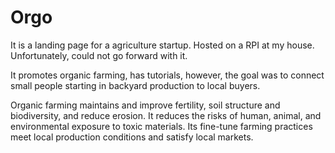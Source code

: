 # Orgo
It is a landing page for a agriculture startup. Hosted on a RPI at my house. Unfortunately, could not go forward with it.

It promotes organic farming, has tutorials, however, the goal was to connect small people starting in backyard production to local buyers.

Organic farming maintains and improve fertility, soil structure and biodiversity, and reduce erosion. It reduces the risks of human, animal, and environmental exposure to toxic materials. Its fine-tune farming practices meet local production conditions and satisfy local markets.
